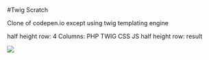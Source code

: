 #Twig Scratch

Clone of codepen.io except using twig templating engine

half height row:
	4 Columns:
	PHP
	TWIG
	CSS
	JS
half height row:
	result

<img src="/public/img/codepen.jpg">